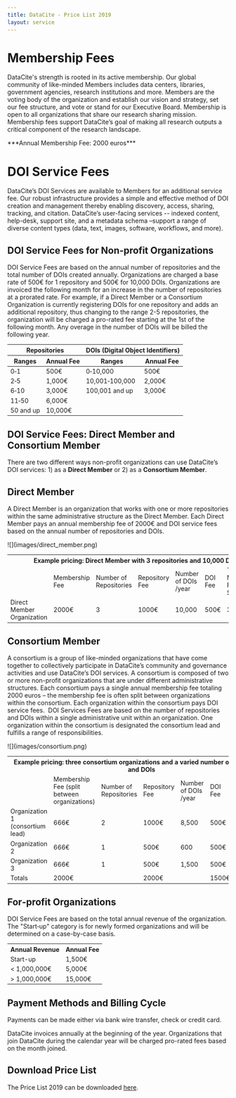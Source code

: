 ```yaml
---
title: DataCite - Price List 2019
layout: service
---
```


# Membership Fees

DataCite's strength is rooted in its active membership. Our global community of like-minded Members includes data centers, libraries, government agencies, research institutions and more. Members are the voting body of the organization and establish our vision and strategy, set our fee structure, and vote or stand for our Executive Board. Membership is open to all organizations that share our research sharing mission. Membership fees support DataCite’s goal of making all research outputs a critical component of the research landscape.

<div class="row text-center">***Annual Membership Fee: 2000 euros***</div>

# DOI Service Fees

DataCite’s DOI Services are available to Members for an additional service fee. Our robust infrastructure provides a simple and effective method of DOI creation and management thereby enabling discovery, access, sharing, tracking, and citation. DataCite’s user-facing services -- indexed content, help-desk, support site, and a metadata schema –support a range of diverse content types (data, text, images, software, workflows, and more).

## DOI Service Fees for Non‐profit Organizations

DOI Service Fees are based on the annual number of repositories and the total number of DOIs created annually. Organizations are charged a base rate of 500€ for 1 repository and 500€ for 10,000 DOIs.  Organizations are invoiced the following month for an increase in the number of repositories at a prorated rate.  For example, if a Direct Member or a Consortium Organization is currently registering DOIs for one repository and adds an additional repository, thus changing to the range 2-5 repositories, the organization will be charged a pro-rated fee starting at the 1st of the following month. Any overage in the number of DOIs will be billed the following year.

<table class="table pricing">
<thead>
<tr>
<th colspan="2">Repositories</th>
<th colspan="2">DOIs (Digital Object Identifiers)</th>
</tr>
<tr>
<th>Ranges</th>
<th>Annual Fee</th>
<th>Ranges</th>
<th>Annual Fee</th>
</tr>
</thead>
<tbody>
<tr>
<td>0‐1</td>
<td>500€</td>
<td>0‐10,000</td>
<td>500€</td>
</tr>
<tr>
<td>2‐5</td>
<td>1,000€</td>
<td>10,001‐100,000</td>
<td>2,000€</td>
</tr>
<tr>
<td>6‐10</td>
<td>3,000€</td>
<td>100,001 and up</td>
<td>3,000€</td>
</tr>
<tr>
<td>11‐50</td>
<td>6,000€</td>
<td></td>
<td></td>
</tr>
<tr>
<td>50 and up</td>
<td>10,000€</td>
<td></td>
<td></td>
</tr>
</tbody>
</table>

## DOI Service Fees: Direct Member and Consortium Member

There are two different ways non-profit organizations can use DataCite’s DOI services: 1) as a **Direct Member** or 2) as a **Consortium Member**.

## Direct Member

A Direct Member is an organization that works with one or more repositories within the same administrative structure as the Direct Member. Each Direct Member pays an annual membership fee of 2000€ and DOI service fees based on the annual number of repositories and DOIs.

<div class="section-img-small">
  ![](images/direct_member.png)
</div>

<table class="table pricing">
<tr>
<th class="text-left" colspan="7">Example pricing: Direct Member with 3 repositories and 10,000 DOIs</th>
</tr>
<tr>
<td></td>
<td>Membership Fee</td>
<td>Number of Repositories</td>
<td>Repository Fee</td>
<td>Number of DOIs /year</td>
<td>DOI Fee</td>
<td>Total Membership Fee and Service Fee</td>
</tr>
<tr>
<td>Direct Member Organization</td>
<td> 2000€</td>
<td>3</td>
<td> 1000€</td>
<td>10,000</td>
<td>500€</td>
<td> 3500€</td>
</tr>
</table>

## Consortium Member

A consortium is a group of like-minded organizations that have come together to collectively participate in DataCite’s community and governance activities and use DataCite’s DOI services. A consortium is composed of two or more non-profit organizations that are under different administrative structures. Each consortium pays a single annual membership fee totaling 2000 euros – the membership fee is often split between organizations within the consortium. Each organization within the consortium pays DOI service fees.  DOI Services Fees are based on the number of repositories and DOIs within a single administrative unit within an organization. One organization within the consortium is designated the consortium lead and fulfills a range of responsibilities.

<div class="section-img">
  ![](images/consortium.png)
</div>

<table class="table pricing">
<tr>
<th colspan="7">Example pricing: three consortium organizations and a varied number of repositories and DOIs</th>
</tr>
<tr>
<td></td>
<td>Membership Fee (split between organizations)</td>
<td>Number of Repositories</td>
<td>Repository Fee</td>
<td>Number of DOIs /year</td>
<td>DOI Fee</td>
<td>Total Membership Fee and Service Fee</td>
</tr>
<tr>
<td>Organization 1 (consortium lead)</td>
<td> 666€</td>
<td>2</td>
<td> 1000€</td>
<td>8,500</td>
<td> 500€</td>
<td> 2166€</td>
</tr>
<tr>
<td>Organization 2</td>
<td>666€</td>
<td>1</td>
<td> 500€</td>
<td>600</td>
<td>500€</td>
<td>1666€</td>
</tr>
<tr>
<td>Organization 3</td>
<td>666€</td>
<td>1</td>
<td> 500€</td>
<td>1,500</td>
<td> 500€</td>
<td>1666€</td>
</tr>
<tr>
<td>Totals</td>
<td>2000€</td>
<td></td>
<td> 2000€</td>
<td></td>
<td>1500€</td>
<td> 5500€</td>
</tr>
</table>

## For‐profit Organizations

DOI Service Fees are based on the total annual revenue of the organization. The "Start‐up" category is for newly formed organizations and will be determined on a case-by-case basis.

<table class="table pricing">
<tr>
<th>Annual Revenue</th>
<th>Annual Fee</th>
</tr>
<tr>
<td>Start-up</td>
<td>1,500€</td>
</tr>
<tr>
<td>&lt; 1,000,000€</td>
<td>5,000€</td>
</tr>
<tr>
<td>&gt; 1,000,000€</td>
<td>15,000€</td>
</tr>
</table>

## Payment Methods and Billing Cycle

Payments can be made either via bank wire transfer, check or credit card.

DataCite invoices annually at the beginning of the year. Organizations that join DataCite during the calendar year will be charged pro-rated fees based on the month joined.

## Download Price List

The Price List 2019 can be downloaded [here](/assets/DataCitePriceList2019.pdf).
